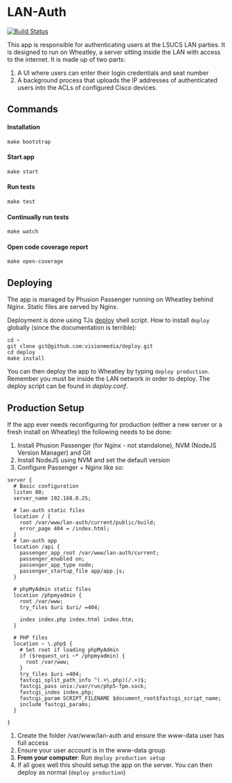 # LAN-Auth

[![Build Status](https://travis-ci.org/LSUCS/LAN-Auth.svg)](https://travis-ci.org/LSUCS/LAN-Auth)

This app is responsible for authenticating users at the LSUCS LAN parties. It is designed to run on Wheatley, a server sitting inside the LAN with access to the internet. It is made up of two parts:

1. A UI where users can enter their login credentials and seat number
2. A background process that uploads the IP addresses of authenticated users into the ACLs of configured Cisco devices.


## Commands

#### Installation
```make bootstrap```

#### Start app
```make start```

#### Run tests
```make test```

#### Continually run tests
```make watch```

#### Open code coverage report
```make open-coverage```


## Deploying

The app is managed by Phusion Passenger running on Wheatley behind Nginx. Static files are served by Nginx.

Deployment is done using TJs [deploy](https://github.com/tj/deploy) shell script. How to install ```deploy``` globally (since the documentation is terrible):

```
cd ~
git clone git@github.com:visionmedia/deploy.git
cd deploy
make install
```

You can then deploy the app to Wheatley by typing ```deploy production```. Remember you must be inside the LAN network in order to deploy. The deploy script can be found in _deploy.conf_.


## Production Setup

If the app ever needs reconfiguring for production (either a new server or a fresh install on Wheatley) the following needs to be done:

1. Install Phusion Passenger (for Nginx - not standalone), NVM (NodeJS Version Manager) and Git
1. Install NodeJS using NVM and set the default version
1. Configure Passenger + Nginx like so:
  ```
  server {
    # Basic configuration
    listen 80;
    server_name 192.168.0.25;

    # lan-auth static files
    location / {
      root /var/www/lan-auth/current/public/build;
      error_page 404 = /index.html;
    }
    # lan-auth app
    location /api {
      passenger_app_root /var/www/lan-auth/current;
      passenger_enabled on;
      passenger_app_type node;
      passenger_startup_file app/app.js;
    }

    # phpMyAdmin static files
    location /phpmyadmin {
      root /var/www;
      try_files $uri $uri/ =404;

      index index.php index.html index.htm;
    }

    # PHP files
    location ~ \.php$ {
      # Set root if loading phpMyAdmin
      if ($request_uri ~* /phpmyadmin) {
        root /var/www;
      }
      try_files $uri =404;
      fastcgi_split_path_info ^(.+\.php)(/.+)$;
      fastcgi_pass unix:/var/run/php5-fpm.sock;
      fastcgi_index index.php;
      fastcgi_param SCRIPT_FILENAME $document_root$fastcgi_script_name;
      include fastcgi_params;
    }

  }
  ```
1. Create the folder /var/www/lan-auth and ensure the www-data user has full access
1. Ensure your user account is in the www-data group
1. __From your computer__: Run ```deploy production setup```
1. If all goes well this should setup the app on the server. You can then deploy as normal (```deploy production```)